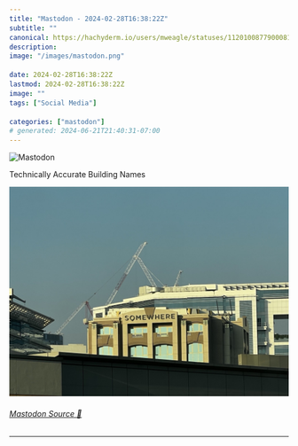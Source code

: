 ```yaml
---
title: "Mastodon - 2024-02-28T16:38:22Z"
subtitle: ""
canonical: https://hachyderm.io/users/mweagle/statuses/112010087790008144
description:
image: "/images/mastodon.png"

date: 2024-02-28T16:38:22Z
lastmod: 2024-02-28T16:38:22Z
image: ""
tags: ["Social Media"]

categories: ["mastodon"]
# generated: 2024-06-21T21:40:31-07:00
---
```

![Mastodon](/images/mastodon.png)

<p>Technically Accurate Building Names</p>

![Building that has a sign titled “Sonewhere” ](cf5593d1ae5871b1.jpeg)

###### [Mastodon Source 🐘](https://hachyderm.io/@mweagle/112010087790008144)

___
